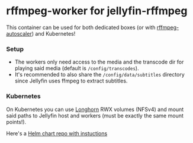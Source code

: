 # rffmpeg-worker for jellyfin-rffmpeg
This container can be used for both dedicated boxes (or with [rffmpeg-autoscaler](https://github.com/aleksasiriski/rffmpeg-autoscaler)) and Kubernetes!

### Setup

* The workers only need access to the media and the transcode dir for playing said media (default is `/config/transcodes`).
* It's recommended to also share the `/config/data/subtitles` directory since Jellyfin uses ffmpeg to extract subtitles.

### Kubernetes

On Kubernetes you can use [Longhorn](https://longhorn.io) RWX volumes (NFSv4) and mount said paths to Jellyfin host and workers (must be exactly the same mount points!).

Here's a [Helm chart repo with instuctions](https://github.com/aleksasiriski/jellyfin-kubernetes)